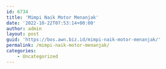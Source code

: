 ```yaml
---
id: 6734
title: 'Mimpi Naik Motor Menanjak'
date: '2022-10-22T07:53:14+00:00'
author: admin
layout: post
guid: 'https://bos.awn.biz.id/mimpi-naik-motor-menanjak/'
permalink: /mimpi-naik-motor-menanjak/
categories:
    - Uncategorized
---
```


